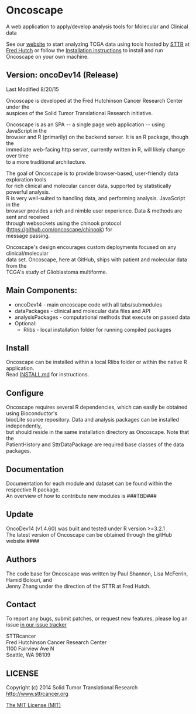 # Oncoscape

A web application to apply/develop analysis tools for Molecular and Clinical data

See our [website](http://oncoscape.sttrcancer.org) to start analyzing TCGA data using tools hosted by [STTR](http://sttrcancer.org) at [Fred Hutch](http://www.fredhutch.org) or follow the [Installation instructions](INSTALL.md) to install and run Oncoscape on your own machine.

## Version: oncoDev14 (Release)		
Last Modified 8/20/15		

Oncoscape  is developed at the Fred Hutchinson Cancer Research Center under the 		
auspices of the Solid Tumor Translational Research initiative.		

Oncoscape is as an SPA -- a single page web application -- using JavaScript in the 		
browser and R (primarily) on the backend server. It is an R package, though the 		
immediate web-facing http server, currently written in R, will likely change over time 		
to a more traditional architecture.		

The goal of Oncoscape is to provide browser-based, user-friendly data exploration tools 		
for rich clinical and molecular cancer data, supported by statistically powerful analysis.		
R is very well-suited to handling data, and performing analysis. JavaScript in the 		
browser provides a rich and nimble user experience.  Data & methods are sent and received		
through websockets using the chinook protocol (https://github.com/oncoscape/chinook) for		
message passing.		

Oncoscape's design encourages custom deployments focused on any clinical/molecular 		
data set. Oncoscape, here at GitHub, ships with patient and molecular data from the 		
TCGA's study of Glioblastoma multiforme. 		

##	Main Components:		
* oncoDev14        - main oncoscape code with all tabs/submodules		
* dataPackages     - clinical and molecular data files and API		
* analysisPackages - computational methods that execute on passed data		
* Optional:		
  * Rlibs			 - local installation folder for running compiled packages		

## Install		

Oncoscape can be installed within a local Rlibs folder or within the native R application.		
Read [INSTALL.md](INSTALL.md) for instructions.		

## Configure		

Oncoscape requires several R dependencies, which can easily be obtained using Bioconductor's		
biocLite source repository.  Data and analysis packages can be installed independently, 		
but should reside in the same installation directory as Oncoscape.  Note that the 		
PatientHistory and SttrDataPackage are required base classes of the data packages.  		

## Documentation		

Documentation for each module and dataset can be found within the respective R package.  		
An overview of how to contribute new modules is ###TBD###		

## Update		

OncoDev14 (v1.4.60) was built and tested under R version >=3.2.1		
The latest version of Oncoscape can be obtained through the gitHub website ####		

## Authors		

The code base for Oncoscape was written by Paul Shannon, Lisa McFerrin, Hamid Bolouri, and		
Jenny Zhang under the direction of the STTR at Fred Hutch.		
	
## Contact		

To report any bugs, submit patches, or request new features, please log an issue [in our issue tracker](https://github.com/FredHutch/Oncoscape/issues/new)

STTRcancer		
Fred Hutchinson Cancer Research Center		
1100 Fairview Ave N		
Seattle, WA 98109		

## LICENSE

Copyright (c) 2014  Solid Tumor Translational Research    http://www.sttrcancer.org		
	
[The MIT License (MIT)](LICENSE)
